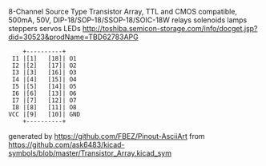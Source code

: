 8-Channel Source Type Transistor Array, TTL and CMOS compatible, 500mA, 50V, DIP-18/SOP-18/SSOP-18/SOIC-18W
relays solenoids lamps steppers servos LEDs
http://toshiba.semicon-storage.com/info/docget.jsp?did=30523&prodName=TBD62783APG


	    +----------+
	 I1 |[1]   [18]| O1
	 I2 |[2]   [17]| O2
	 I3 |[3]   [16]| O3
	 I4 |[4]   [15]| O4
	 I5 |[5]   [14]| O5
	 I6 |[6]   [13]| O6
	 I7 |[7]   [12]| O7
	 I8 |[8]   [11]| O8
	VCC |[9]   [10]| GND
	    +----------+


generated by https://github.com/FBEZ/Pinout-AsciiArt from https://github.com/ask6483/kicad-symbols/blob/master/Transistor_Array.kicad_sym
